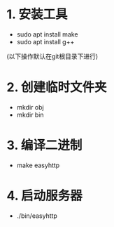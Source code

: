 # 1. 安装工具
- sudo apt install make
- sudo apt install g++

(以下操作默认在git根目录下进行)
# 2. 创建临时文件夹
- mkdir obj
- mkdir bin  

# 3. 编译二进制
- make easyhttp

# 4. 启动服务器
- ./bin/easyhttp
